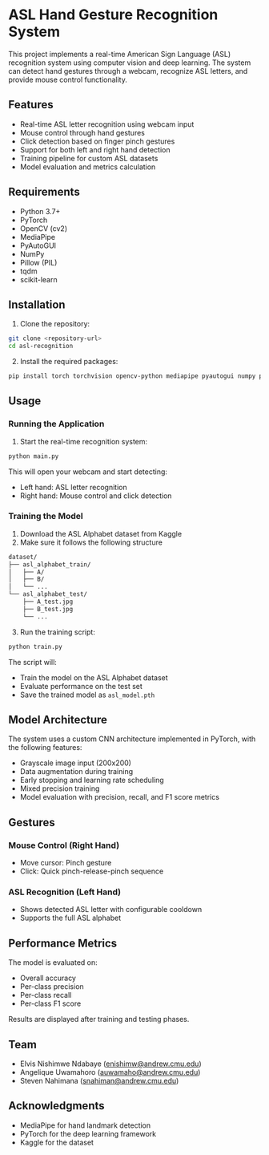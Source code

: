 # ASL Hand Gesture Recognition System

This project implements a real-time American Sign Language (ASL) recognition system using computer vision and deep learning. The system can detect hand gestures through a webcam, recognize ASL letters, and provide mouse control functionality.

## Features

- Real-time ASL letter recognition using webcam input
- Mouse control through hand gestures
- Click detection based on finger pinch gestures
- Support for both left and right hand detection
- Training pipeline for custom ASL datasets
- Model evaluation and metrics calculation

## Requirements

- Python 3.7+
- PyTorch
- OpenCV (cv2)
- MediaPipe
- PyAutoGUI
- NumPy
- Pillow (PIL)
- tqdm
- scikit-learn

## Installation

1. Clone the repository:
```bash
git clone <repository-url>
cd asl-recognition
```

2. Install the required packages:
```bash
pip install torch torchvision opencv-python mediapipe pyautogui numpy pillow tqdm scikit-learn
```

## Usage

### Running the Application

1. Start the real-time recognition system:
```bash
python main.py
```

This will open your webcam and start detecting:
- Left hand: ASL letter recognition
- Right hand: Mouse control and click detection

### Training the Model

1. Download the ASL Alphabet dataset from Kaggle
2. Make sure it follows the following structure
```bash
dataset/
├── asl_alphabet_train/
│   ├── A/
│   ├── B/
│   └── ...
└── asl_alphabet_test/
    ├── A_test.jpg
    ├── B_test.jpg
    └── ...
```

3. Run the training script:
```bash
python train.py
```

The script will:
- Train the model on the ASL Alphabet dataset
- Evaluate performance on the test set
- Save the trained model as `asl_model.pth`

## Model Architecture

The system uses a custom CNN architecture implemented in PyTorch, with the following features:
- Grayscale image input (200x200)
- Data augmentation during training
- Early stopping and learning rate scheduling
- Mixed precision training
- Model evaluation with precision, recall, and F1 score metrics

## Gestures

### Mouse Control (Right Hand)
- Move cursor: Pinch gesture
- Click: Quick pinch-release-pinch sequence

### ASL Recognition (Left Hand)
- Shows detected ASL letter with configurable cooldown
- Supports the full ASL alphabet

## Performance Metrics

The model is evaluated on:
- Overall accuracy
- Per-class precision
- Per-class recall
- Per-class F1 score

Results are displayed after training and testing phases.

## Team

- Elvis Nishimwe Ndabaye (enishimw@andrew.cmu.edu)
- Angelique Uwamahoro (auwamaho@andrew.cmu.edu)
- Steven Nahimana (snahiman@andrew.cmu.edu)

## Acknowledgments

- MediaPipe for hand landmark detection
- PyTorch for the deep learning framework
- Kaggle for the dataset
